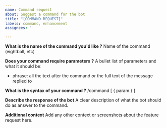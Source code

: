```yaml
---
name: Command request
about: Suggest a command for the bot
title: "[COMMAND REQUEST]"
labels: command, enhancement
assignees: ''

---
```


**What is the name of the command you'd like ?**
Name of the command (eightball, etc)

**Does your command require parameters ?**
A bullet list of parameters and what it should be:
- phrase: all the text after the command *or* the full text of the message replied to

**What is the syntax of your command ?**
/command [ { param } ]

**Describe the response of the bot**
A clear description of what the bot should do as answer to the command.

**Additional context**
Add any other context or screenshots about the feature request here.
